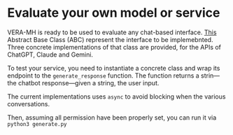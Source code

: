 # Evaluate your own model or service

VERA-MH is ready to be used to evaluate any chat-based interface. 
[This](../llm_clients/llm_interface.py) Abstract Base Class (ABC)  represent the interface to be implemebnted. 
Three concrete implementations of that class are provided, for the APIs of ChatGPT, Claude and Gemini.

To test your service, you need to instantiate a concrete class and wrap its endpoint to the `generate_response` function. The function returns a strin—the chatbot response—given a string, the user input.

 The current implementations uses `async` to avoid blocking when the various conversations. 

Then, assuming all permission have been properly set, you can run it via ```python3 generate.py```